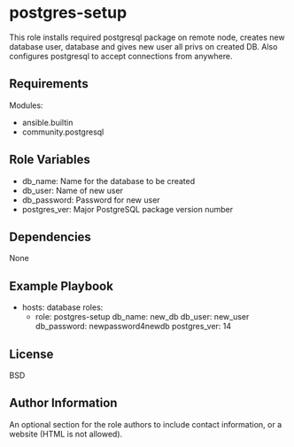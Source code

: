 postgres-setup
=========

This role installs required postgresql package on remote node, creates new database user, database and gives new user all privs on created DB. Also configures postgresql to accept connections from anywhere.

Requirements
------------

Modules:
  - ansible.builtin
  - community.postgresql

Role Variables
--------------

 - db_name: Name for the database to be created
 - db_user: Name of new user
 - db_password: Password for new user
 - postgres_ver: Major PostgreSQL package version number

Dependencies
------------

None

Example Playbook
----------------

- hosts: database
  roles:
    - role: postgres-setup
      db_name: new_db
      db_user: new_user
      db_password: newpassword4newdb
      postgres_ver: 14

License
-------

BSD

Author Information
------------------

An optional section for the role authors to include contact information, or a website (HTML is not allowed).

